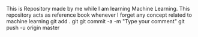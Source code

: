 This is Repository made by me while I am learning Machine Learning.
This repository acts as reference book whenever I forget any concept related to machine learning
git add .
git git commit -a -m "Type your comment"
git push -u origin master

